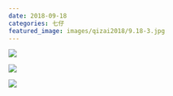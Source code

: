 ```yaml
---
date: 2018-09-18
categories: 七仔
featured_image: images/qizai2018/9.18-3.jpg
---
```


![](/images/qizai2018/9.18-1.jpg)

![](/images/qizai2018/9.18-2.jpg)

![](/images/qizai2018/9.18-3.jpg)
